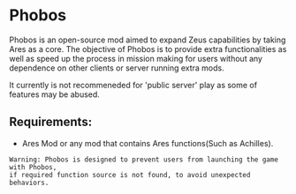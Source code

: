 Phobos
====

Phobos is an open-source mod aimed to expand Zeus capabilities by taking Ares as a core. The objective of Phobos is to provide extra functionalities as well as speed up the process in mission making for users without any dependence on other clients or server running extra mods.

It currently is not recommeneded for 'public server' play as some of features may be abused.

## Requirements:

* Ares Mod or any mod that contains Ares functions(Such as Achilles).
```
Warning: Phobos is designed to prevent users from launching the game with Phobos, 
if required function source is not found, to avoid unexpected behaviors.
```
